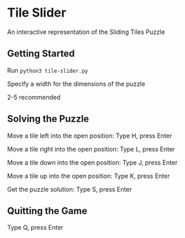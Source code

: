 # Tile Slider
An interactive representation of the Sliding Tiles Puzzle

## Getting Started
Run `python3 tile-slider.py`

Specify a width for the dimensions of the puzzle

2-5 recommended 

## Solving the Puzzle
Move a tile left into the open position: Type H, press Enter

Move a tile right into the open position: Type L, press Enter

Move a tile down into the open position: Type J, press Enter

Move a tile up into the open position: Type K, press Enter

Get the puzzle solution: Type S, press Enter

## Quitting the Game
Type Q, press Enter
